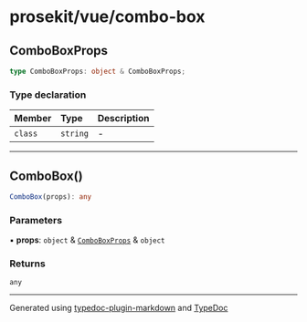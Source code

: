# prosekit/vue/combo-box

## ComboBoxProps

```ts
type ComboBoxProps: object & ComboBoxProps;
```

### Type declaration

| Member | Type | Description |
| :------ | :------ | :------ |
| `class` | `string` | - |

***

## ComboBox()

```ts
ComboBox(props): any
```

### Parameters

▪ **props**: `object` & [`ComboBoxProps`](../lit/combo-box.md#comboboxprops) & `object`

### Returns

`any`

***

Generated using [typedoc-plugin-markdown](https://www.npmjs.com/package/typedoc-plugin-markdown) and [TypeDoc](https://typedoc.org/)
